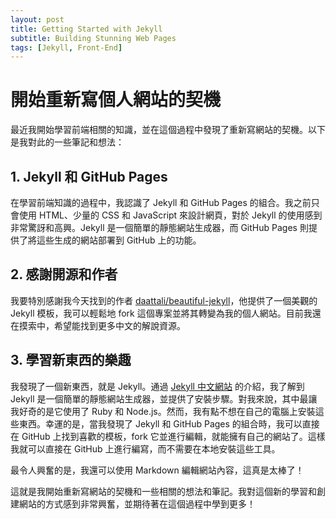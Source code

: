 ```yaml
---
layout: post
title: Getting Started with Jekyll
subtitle: Building Stunning Web Pages
tags: [Jekyll, Front-End]
---
```


# 開始重新寫個人網站的契機

最近我開始學習前端相關的知識，並在這個過程中發現了重新寫網站的契機。以下是我對此的一些筆記和想法：

## 1. Jekyll 和 GitHub Pages

在學習前端知識的過程中，我認識了 Jekyll 和 GitHub Pages 的組合。我之前只會使用 HTML、少量的 CSS 和 JavaScript 來設計網頁，對於 Jekyll 的使用感到非常驚訝和高興。Jekyll 是一個簡單的靜態網站生成器，而 GitHub Pages 則提供了將這些生成的網站部署到 GitHub 上的功能。

## 2. 感謝開源和作者

我要特別感謝我今天找到的作者 [daattali/beautiful-jekyll](https://github.com/daattali/beautiful-jekyll)，他提供了一個美觀的 Jekyll 模板，我可以輕鬆地 fork 這個專案並將其轉變為我的個人網站。目前我還在摸索中，希望能找到更多中文的解說資源。

## 3. 學習新東西的樂趣

我發現了一個新東西，就是 Jekyll。通過 [Jekyll 中文網站](https://jekyllcn.com) 的介紹，我了解到 Jekyll 是一個簡單的靜態網站生成器，並提供了安裝步驟。對我來說，其中最讓我好奇的是它使用了 Ruby 和 Node.js。然而，我有點不想在自己的電腦上安裝這些東西。幸運的是，當我發現了 Jekyll 和 GitHub Pages 的組合時，我可以直接在 GitHub 上找到喜歡的模板，fork 它並進行編輯，就能擁有自己的網站了。這樣我就可以直接在 GitHub 上進行編寫，而不需要在本地安裝這些工具。

最令人興奮的是，我還可以使用 Markdown 編輯網站內容，這真是太棒了！

這就是我開始重新寫網站的契機和一些相關的想法和筆記。我對這個新的學習和創建網站的方式感到非常興奮，並期待著在這個過程中學到更多！
